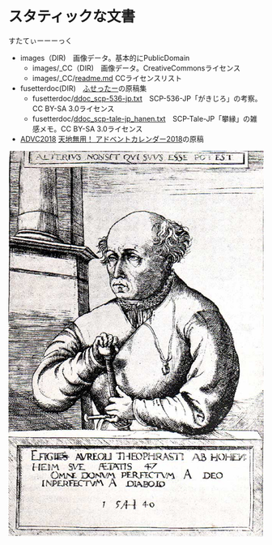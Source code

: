# スタティックな文書

すたてぃーーーっく

* images（DIR)　画像データ。基本的にPublicDomain
  * images/_CC（DIR)　画像データ。CreativeCommonsライセンス
  * images/_CC/[readme.md](./images/_CC/readme.md) CCライセンスリスト  
* fusetterdoc(DIR)　[ふせったー](https://fusetter.com/)の原稿集
  * fusetterdoc/[ddoc_scp-536-jp.txt](./fusetterdoc/ddoc_scp-536-jp.txt)　SCP-536-JP「がきじろ」の考察。CC BY-SA 3.0ライセンス
  * fusetterdoc/[ddoc_scp-tale-jp_hanen.txt](./fusetterdoc/ddoc_scp-tale-jp_hanen.txt)　SCP-Tale-JP「攀縁」の雑感メモ。CC BY-SA 3.0ライセンス  
* [ADVC2018](./advc2018.md) [天地無用！ アドベントカレンダー2018](https://adventar.org/calendars/2960#list-2018-12-21)の原稿

<img src="./images/advc2018/Paracelsus-03.jpg" alt="特に意味のないパラケルススがreadmeを襲う！">
